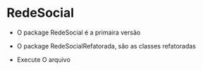 # RedeSocial

* O package RedeSocial é a primaira versão
* O package RedeSocialRefatorada, são as classes refatoradas

* Execute O arquivo 

